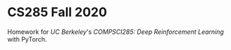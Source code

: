 # CS285 Fall 2020
Homework for *UC Berkeley*'s *COMPSCI285: Deep Reinforcement Learning* with PyTorch.
